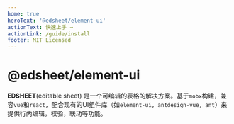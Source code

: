```yaml
---
home: true
heroText: '@edsheet/element-ui'
actionText: 快速上手 →
actionLink: /guide/install
footer: MIT Licensed
---
```

# @edsheet/element-ui
**EDSHEET**(editable sheet) 是一个可编辑的表格的解决方案。基于`mobx`构建，兼容`vue`和`react`，配合现有的UI组件库（如`element-ui`，`antdesign-vue`，`ant`）来提供行内编辑，校验，联动等功能。




